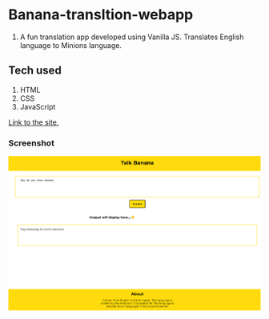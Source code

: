 # Banana-transltion-webapp

1. A fun translation app developed using Vanilla JS. Translates English language to Minions language. 

## Tech used
1. HTML
2. CSS
3. JavaScript

[Link to the site.](https://banana-translation-webapp.netlify.app/)

### Screenshot
![screenshot](image/Screenshot.png)
